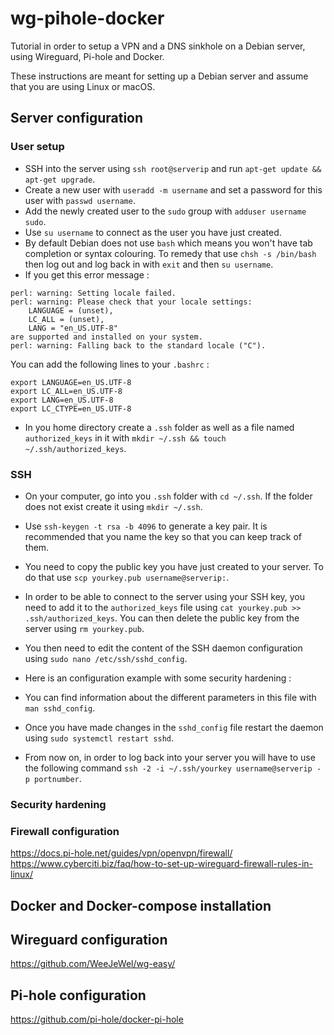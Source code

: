 # wg-pihole-docker
 Tutorial in order to setup a VPN and a DNS sinkhole on a Debian server, using Wireguard, Pi-hole and Docker.

 These instructions are meant for setting up a Debian server and assume that you are using Linux or macOS.

## Server configuration

### User setup

- SSH into the server using `ssh root@serverip` and run `apt-get update && apt-get upgrade`.
- Create a new user with `useradd -m username` and set a password for this user with `passwd username`.
- Add the newly created user to the `sudo` group with `adduser username sudo`.
- Use `su username` to connect as the user you have just created.
- By default Debian does not use `bash` which means you won't have tab completion or syntax colouring. To remedy that use `chsh -s /bin/bash` then log out and log back in with `exit` and then `su username`.
- If you get this error message :

```
perl: warning: Setting locale failed.
perl: warning: Please check that your locale settings:
    LANGUAGE = (unset),
    LC_ALL = (unset),
    LANG = "en_US.UTF-8"
are supported and installed on your system.
perl: warning: Falling back to the standard locale ("C").
```

You can add the following lines to your `.bashrc` :

```
export LANGUAGE=en_US.UTF-8
export LC_ALL=en_US.UTF-8
export LANG=en_US.UTF-8
export LC_CTYPE=en_US.UTF-8
```

- In you home directory create a `.ssh` folder as well as a file named `authorized_keys` in it with `mkdir ~/.ssh && touch ~/.ssh/authorized_keys`.

### SSH

- On your computer, go into you `.ssh` folder with `cd ~/.ssh`. If the folder does not exist create it using `mkdir ~/.ssh`.
- Use `ssh-keygen -t rsa -b 4096` to generate a key pair. It is recommended that you name the key so that you can keep track of them.
- You need to copy the public key you have just created to your server. To do that use `scp yourkey.pub username@serverip:`.
- In order to be able to connect to the server using your SSH key, you need to add it to the `authorized_keys` file using `cat yourkey.pub >> .ssh/authorized_keys`. You can then delete the public key from the server using `rm yourkey.pub`.
- You then need to edit the content of the SSH daemon configuration using `sudo nano /etc/ssh/sshd_config`.
- Here is an configuration example with some security hardening :

- You can find information about the different parameters in this file with `man sshd_config`.
- Once you have made changes in the `sshd_config` file restart the daemon using `sudo systemctl restart sshd`.
- From now on, in order to log back into your server you will have to use the following command `ssh -2 -i ~/.ssh/yourkey username@serverip -p portnumber`.

### Security hardening

### Firewall configuration

https://docs.pi-hole.net/guides/vpn/openvpn/firewall/
https://www.cyberciti.biz/faq/how-to-set-up-wireguard-firewall-rules-in-linux/

## Docker and Docker-compose installation

## Wireguard configuration

https://github.com/WeeJeWel/wg-easy/

## Pi-hole configuration

https://github.com/pi-hole/docker-pi-hole
